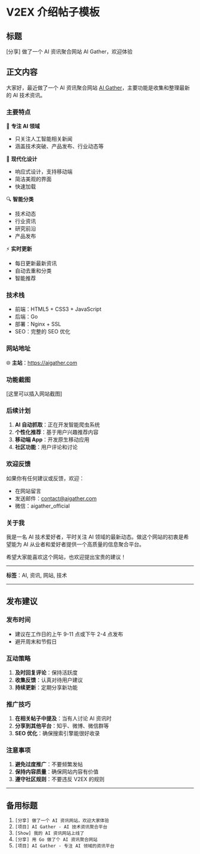 # V2EX 介绍帖子模板

## 标题
[分享] 做了一个 AI 资讯聚合网站 AI Gather，欢迎体验

## 正文内容

大家好，最近做了一个 AI 资讯聚合网站 [AI Gather](https://aigather.com)，主要功能是收集和整理最新的 AI 技术资讯。

### 主要特点

🎯 **专注 AI 领域**
- 只关注人工智能相关新闻
- 涵盖技术突破、产品发布、行业动态等

📱 **现代化设计**
- 响应式设计，支持移动端
- 简洁美观的界面
- 快速加载

🔍 **智能分类**
- 技术动态
- 行业资讯  
- 研究前沿
- 产品发布

⚡ **实时更新**
- 每日更新最新资讯
- 自动去重和分类
- 智能推荐

### 技术栈

- 前端：HTML5 + CSS3 + JavaScript
- 后端：Go
- 部署：Nginx + SSL
- SEO：完整的 SEO 优化

### 网站地址

🌐 **主站**：https://aigather.com

### 功能截图

[这里可以插入网站截图]

### 后续计划

1. **AI 自动抓取**：正在开发智能爬虫系统
2. **个性化推荐**：基于用户兴趣推荐内容
3. **移动端 App**：开发原生移动应用
4. **社区功能**：用户评论和讨论

### 欢迎反馈

如果你有任何建议或反馈，欢迎：
- 在网站留言
- 发送邮件：contact@aigather.com
- 微信：aigather_official

### 关于我

我是一名 AI 技术爱好者，平时关注 AI 领域的最新动态。做这个网站的初衷是希望能为 AI 从业者和爱好者提供一个高质量的信息聚合平台。

希望大家能喜欢这个网站，也欢迎提出宝贵的建议！

---

**标签**：AI, 资讯, 网站, 技术

---

## 发布建议

### 发布时间
- 建议在工作日的上午 9-11 点或下午 2-4 点发布
- 避开周末和节假日

### 互动策略
1. **及时回复评论**：保持活跃度
2. **收集反馈**：认真对待用户建议
3. **持续更新**：定期分享新功能

### 推广技巧
1. **在相关帖子中提及**：当有人讨论 AI 资讯时
2. **分享到其他平台**：知乎、微博、微信群等
3. **SEO 优化**：确保搜索引擎能很好收录

### 注意事项
1. **避免过度推广**：不要频繁发帖
2. **保持内容质量**：确保网站内容有价值
3. **遵守社区规则**：不要违反 V2EX 的规则

---

## 备用标题

1. `[分享] 做了一个 AI 资讯网站，欢迎大家体验`
2. `[项目] AI Gather - AI 技术资讯聚合平台`
3. `[Show] 我的 AI 资讯网站上线了`
4. `[分享] 用 Go 做了个 AI 资讯聚合网站`
5. `[项目] AI Gather - 专注 AI 领域的资讯平台` 